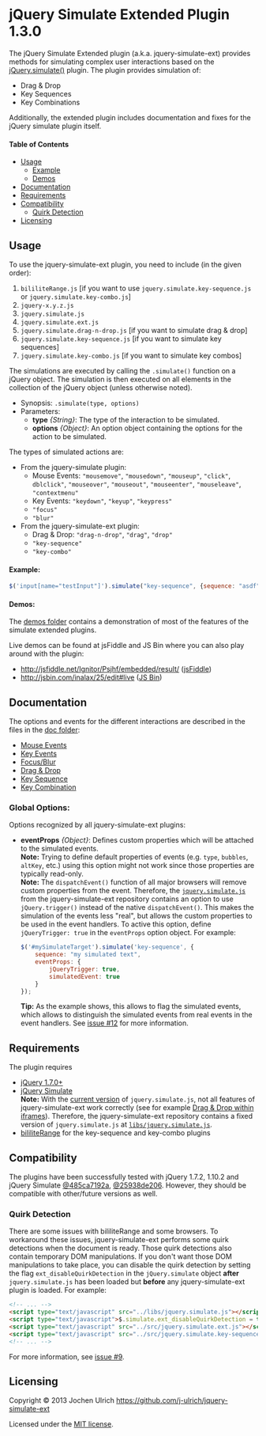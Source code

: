 jQuery Simulate Extended Plugin 1.3.0
=====================================

The jQuery Simulate Extended plugin (a.k.a. jquery-simulate-ext) provides methods for simulating complex
user interactions based on the [jQuery.simulate()](https://github.com/jquery/jquery-simulate) plugin.
The plugin provides simulation of:

* Drag & Drop
* Key Sequences
* Key Combinations

Additionally, the extended plugin includes documentation and fixes for the jQuery simulate plugin itself.

#### Table of Contents ####
- [Usage](#usage)
	- [Example](#example)
	- [Demos](#demos)
- [Documentation](#documentation)
- [Requirements](#requirements)
- [Compatibility](#compatibility)
	- [Quirk Detection](#quirk-detection)
- [Licensing](#licensing)


Usage
-----
To use the jquery-simulate-ext plugin, you need to include (in the given order):

1. `bililiteRange.js`
  [if you want to use `jquery.simulate.key-sequence.js` or `jquery.simulate.key-combo.js`]
1. `jquery-x.y.z.js`
1. `jquery.simulate.js`
1. `jquery.simulate.ext.js`
1. `jquery.simulate.drag-n-drop.js` [if you want to simulate drag & drop]
1. `jquery.simulate.key-sequence.js` [if you want to simulate key sequences]
1. `jquery.simulate.key-combo.js` [if you want to simulate key combos]

The simulations are executed by calling the `.simulate()` function on a jQuery object. The simulation
is then executed on all elements in the collection of the jQuery object (unless otherwise noted).

- Synopsis: `.simulate(type, options)`
- Parameters:
	* __type__ _{String}_: The type of the interaction to be simulated.
	* __options__ _{Object}_: An option object containing the options for the action to be simulated.

The types of simulated actions are:

- From the jquery-simulate plugin:
	- Mouse Events: `"mousemove"`, `"mousedown"`, `"mouseup"`, `"click"`, `dblclick"`,
		`"mouseover"`, `"mouseout"`, `"mouseenter"`, `"mouseleave"`, `"contextmenu"`
	- Key Events: `"keydown"`, `"keyup"`, `"keypress"`
	- `"focus"`
	- `"blur"`
- From the jquery-simulate-ext plugin:
	- Drag & Drop: `"drag-n-drop"`, `"drag"`, `"drop"`
	- `"key-sequence"`
	- `"key-combo"`

#### Example: ####
```javascript
$('input[name="testInput"]').simulate("key-sequence", {sequence: "asdf"});
```

#### Demos: ####
The [demos folder](https://github.com/j-ulrich/jquery-simulate-ext/tree/master/demo) contains a
demonstration of most of the features of the simulate extended plugins.

Live demos can be found at jsFiddle and JS Bin where you can also play around with the plugin:

- http://jsfiddle.net/Ignitor/Psjhf/embedded/result/ ([jsFiddle](http://jsfiddle.net/Ignitor/Psjhf/))
- http://jsbin.com/inalax/25/edit#live ([JS Bin](http://jsbin.com/inalax/25/edit))


Documentation
-------------
The options and events for the different interactions are described in the files in the [doc folder](https://github.com/j-ulrich/jquery-simulate-ext/tree/master/doc):
* [Mouse Events](https://github.com/j-ulrich/jquery-simulate-ext/tree/master/doc/simulate.md)
* [Key Events](https://github.com/j-ulrich/jquery-simulate-ext/tree/master/doc/simulate.md)
* [Focus/Blur](https://github.com/j-ulrich/jquery-simulate-ext/tree/master/doc/simulate.md)
* [Drag & Drop](https://github.com/j-ulrich/jquery-simulate-ext/tree/master/doc/drag-n-drop.md)
* [Key Sequence](https://github.com/j-ulrich/jquery-simulate-ext/tree/master/doc/key-sequence.md)
* [Key Combination](https://github.com/j-ulrich/jquery-simulate-ext/tree/master/doc/key-combo.md)

### Global Options: ###
Options recognized by all jquery-simulate-ext plugins:

* __eventProps__ _{Object}_: Defines custom properties which will be attached to the simulated events.   
	__Note:__ Trying to define default properties of events (e.g. `type`, `bubbles`, `altKey`, etc.) using this option
	might not work since those properties are typically read-only.   
	__Note:__ The `dispatchEvent()` function of all major browsers will remove custom properties from the event.
	Therefore, the [`jquery.simulate.js`](https://github.com/j-ulrich/jquery-simulate-ext/tree/master/libs/jquery.simulate.js)
	from the jquery-simulate-ext repository contains an option to use `jQuery.trigger()` instead of the
	native `dispatchEvent()`. This makes the simulation of the events less "real", but allows the custom
	properties to be used in the event handlers. To active this option, define `jQueryTrigger: true`
	in the `eventProps` option object. For example:
	
	```javascript
	$('#mySimulateTarget').simulate('key-sequence', {
		sequence: "my simulated text",
		eventProps: {
			jQueryTrigger: true,
			simulatedEvent: true
		}
	});
	```
	__Tip:__ As the example shows, this allows to flag the simulated events, which allows to
	distinguish the simulated events from real events in the event handlers.
	See [issue #12](https://github.com/j-ulrich/jquery-simulate-ext/issues/12) for more information.


Requirements
------------
The plugin requires
* [jQuery 1.7.0+](http://jquery.com)
* [jQuery Simulate](https://github.com/jquery/jquery-ui/blob/master/tests/jquery.simulate.js)   
  __Note:__ With the [current version](https://github.com/jquery/jquery-ui/blob/485ca7192ac57d018b8ce4f03e7dec6e694a53b7/tests/jquery.simulate.js)
  of `jquery.simulate.js`, not all features of jquery-simulate-ext work correctly (see for example
  [Drag & Drop within iframes](https://github.com/j-ulrich/jquery-simulate-ext/tree/master/doc/drag-n-drop.md#iframes)).
  Therefore, the jquery-simulate-ext repository contains a fixed version of `jquery.simulate.js` at
  [`libs/jquery.simulate.js`](https://github.com/j-ulrich/jquery-simulate-ext/tree/master/libs/jquery.simulate.js).
* [bililiteRange](http://bililite.com/blog/2011/01/17/cross-browser-text-ranges-and-selections) for
	the key-sequence and key-combo plugins

Compatibility
------------
The plugins have been successfully tested with jQuery 1.7.2, 1.10.2 and jQuery Simulate [@485ca7192a](https://github.com/jquery/jquery-ui/blob/485ca7192ac57d018b8ce4f03e7dec6e694a53b7/tests/jquery.simulate.js),
[@25938de206](https://github.com/jquery/jquery-simulate/blob/25938de20622a6c127a7082bd751f6d2f88eabd4/jquery.simulate.js).
However, they should be compatible with other/future versions as well.

### Quirk Detection ###
There are some issues with bililiteRange and some browsers. To workaround these issues, jquery-simulate-ext
performs some quirk detections when the document is ready. Those quirk detections also contain temporary DOM manipulations.
If you don't want those DOM manipulations to take place, you can disable the quirk detection by setting the flag
`ext_disableQuirkDetection` in the `jQuery.simulate` object **after** `jquery.simulate.js` has been loaded but **before**
any jquery-simulate-ext plugin is loaded. For example:
```html
<!-- ... -->
<script type="text/javascript" src="../libs/jquery.simulate.js"></script>
<script type="text/javascript">$.simulate.ext_disableQuirkDetection = true;</script>
<script type="text/javascript" src="../src/jquery.simulate.ext.js"></script>
<script type="text/javascript" src="../src/jquery.simulate.key-sequence.js"></script>
<!-- ... -->
```
For more information, see [issue #9](https://github.com/j-ulrich/jquery-simulate-ext/issues/9).

Licensing
---------
Copyright &copy; 2013 Jochen Ulrich
https://github.com/j-ulrich/jquery-simulate-ext

Licensed under the [MIT license](http://opensource.org/licenses/MIT).


